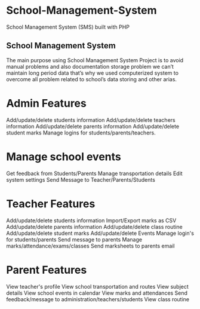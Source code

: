 # School-Management-System
School Management System (SMS) built with PHP

## School Management System
The main purpose using School Management System Project is to avoid manual problems and also documentation storage problem we can’t maintain long period data that’s why we used computerized system to overcome all problem related to school’s data storing and other arias.

# Admin Features
Add/update/delete students information
Add/update/delete teachers information
Add/update/delete parents information
Add/update/delete student marks
Manage logins for students/parents/teachers.

# Manage school events
Get feedback from Students/Parents
Manage transportation details
Edit system settings
Send Message to Teacher/Parents/Students

# Teacher Features
Add/update/delete students information
Import/Export marks as CSV
Add/update/delete parents information
Add/update/delete class routine
Add/update/delete student marks
Add/update/delete Events
Manage login's for students/parents
Send message to parents
Manage marks/attendance/exams/classes
Send marksheets to parents email

# Parent Features
View teacher's profile
View school transportation and routes
View subject details
View school events in calendar
View marks and attendances
Send feedback/message to administration/teachers/students
View class routine
